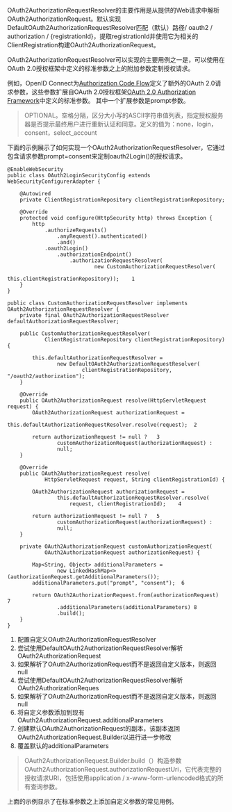 OAuth2AuthorizationRequestResolver的主要作用是从提供的Web请求中解析OAuth2AuthorizationRequest。默认实现DefaultOAuth2AuthorizationRequestResolver匹配（默认）路径/ oauth2 / authorization / {registrationId}，提取registrationId并使用它为相关的ClientRegistration构建OAuth2AuthorizationRequest。

OAuth2AuthorizationRequestResolver可以实现的主要用例之一是，可以使用在OAuth 2.0授权框架中定义的标准参数之上的附加参数定制授权请求。

例如，OpenID Connect为[Authorization Code Flow](https://openid.net/specs/openid-connect-core-1_0.html#AuthRequest)定义了额外的OAuth 2.0请求参数，这些参数扩展自OAuth 2.0授权框架[OAuth 2.0 Authorization Framework](https://tools.ietf.org/html/rfc6749#section-4.1.1)中定义的标准参数。 其中一个扩展参数是prompt参数。

> OPTIONAL。空格分隔，区分大小写的ASCII字符串值列表，指定授权服务器是否提示最终用户进行重新认证和同意。定义的值为：none，login，consent，select\_account

下面的示例展示了如何实现一个OAuth2AuthorizationRequestResolver，它通过包含请求参数prompt=consent来定制oauth2Login\(\)的授权请求。

```
@EnableWebSecurity
public class OAuth2LoginSecurityConfig extends WebSecurityConfigurerAdapter {

    @Autowired
    private ClientRegistrationRepository clientRegistrationRepository;

    @Override
    protected void configure(HttpSecurity http) throws Exception {
        http
            .authorizeRequests()
                .anyRequest().authenticated()
                .and()
            .oauth2Login()
                .authorizationEndpoint()
                    .authorizationRequestResolver(
                            new CustomAuthorizationRequestResolver(
                                    this.clientRegistrationRepository));    1
    }
}

public class CustomAuthorizationRequestResolver implements OAuth2AuthorizationRequestResolver {
    private final OAuth2AuthorizationRequestResolver defaultAuthorizationRequestResolver;

    public CustomAuthorizationRequestResolver(
            ClientRegistrationRepository clientRegistrationRepository) {

        this.defaultAuthorizationRequestResolver =
                new DefaultOAuth2AuthorizationRequestResolver(
                        clientRegistrationRepository, "/oauth2/authorization");
    }

    @Override
    public OAuth2AuthorizationRequest resolve(HttpServletRequest request) {
        OAuth2AuthorizationRequest authorizationRequest =
                this.defaultAuthorizationRequestResolver.resolve(request);  2

        return authorizationRequest != null ?   3
                customAuthorizationRequest(authorizationRequest) :
                null;
    }

    @Override
    public OAuth2AuthorizationRequest resolve(
            HttpServletRequest request, String clientRegistrationId) {

        OAuth2AuthorizationRequest authorizationRequest =
                this.defaultAuthorizationRequestResolver.resolve(
                    request, clientRegistrationId);    4

        return authorizationRequest != null ?   5
                customAuthorizationRequest(authorizationRequest) :
                null;
    }

    private OAuth2AuthorizationRequest customAuthorizationRequest(
            OAuth2AuthorizationRequest authorizationRequest) {

        Map<String, Object> additionalParameters =
                new LinkedHashMap<>(authorizationRequest.getAdditionalParameters());
        additionalParameters.put("prompt", "consent");  6

        return OAuth2AuthorizationRequest.from(authorizationRequest)    7
                .additionalParameters(additionalParameters) 8
                .build();
    }
}
```

1. 配置自定义OAuth2AuthorizationRequestResolver
2. 尝试使用DefaultOAuth2AuthorizationRequestResolver解析OAuth2AuthorizationRequest
3. 如果解析了OAuth2AuthorizationRequest而不是返回自定义版本，则返回null
4. 尝试使用DefaultOAuth2AuthorizationRequestResolver解析OAuth2AuthorizationReques
5. 如果解析了OAuth2AuthorizationRequest而不是返回自定义版本，则返回null
6. 将自定义参数添加到现有OAuth2AuthorizationRequest.additionalParameters
7. 创建默认OAuth2AuthorizationRequest的副本，该副本返回OAuth2AuthorizationRequest.Builder以进行进一步修改
8. 覆盖默认的additionalParameters

> OAuth2AuthorizationRequest.Builder.build（）构造参数OAuth2AuthorizationRequest.authorizationRequestUri，它代表完整的授权请求URI，包括使用application / x-www-form-urlencoded格式的所有查询参数。

上面的示例显示了在标准参数之上添加自定义参数的常见用例。

